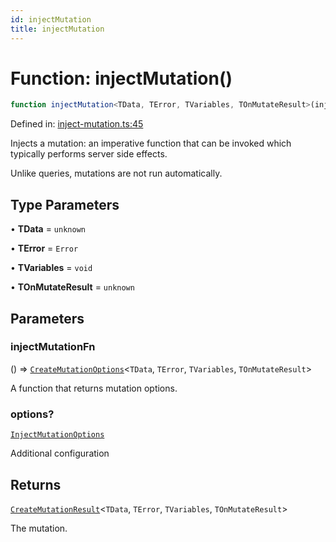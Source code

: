 ```yaml
---
id: injectMutation
title: injectMutation
---
```


<!-- DO NOT EDIT: this page is autogenerated from the type comments -->

# Function: injectMutation()

```ts
function injectMutation<TData, TError, TVariables, TOnMutateResult>(injectMutationFn, options?): CreateMutationResult<TData, TError, TVariables, TOnMutateResult>
```

Defined in: [inject-mutation.ts:45](https://github.com/TanStack/query/blob/main/packages/angular-query-experimental/src/inject-mutation.ts#L45)

Injects a mutation: an imperative function that can be invoked which typically performs server side effects.

Unlike queries, mutations are not run automatically.

## Type Parameters

• **TData** = `unknown`

• **TError** = `Error`

• **TVariables** = `void`

• **TOnMutateResult** = `unknown`

## Parameters

### injectMutationFn

() => [`CreateMutationOptions`](../../interfaces/createmutationoptions.md)\<`TData`, `TError`, `TVariables`, `TOnMutateResult`\>

A function that returns mutation options.

### options?

[`InjectMutationOptions`](../../interfaces/injectmutationoptions.md)

Additional configuration

## Returns

[`CreateMutationResult`](../../type-aliases/createmutationresult.md)\<`TData`, `TError`, `TVariables`, `TOnMutateResult`\>

The mutation.
